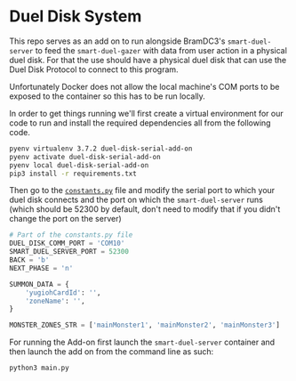 # Duel Disk System

This repo serves as an add on to run alongside BramDC3's `smart-duel-server` to feed the `smart-duel-gazer` with data from user action in a physical duel disk. For that the use should have a physical duel disk that can use the Duel Disk Protocol to connect to this program.

Unfortunately Docker does not allow the local machine's COM ports to be exposed to the container so this has to be run locally.

In order to get things running we'll first create a virtual environment for our code to run and install the required dependencies all from the following code.

```bash
pyenv virtualenv 3.7.2 duel-disk-serial-add-on
pyenv activate duel-disk-serial-add-on
pyenv local duel-disk-serial-add-on
pip3 install -r requirements.txt
```

Then go to the [`constants.py`](http://constants.py) file and modify the serial port to which your duel disk connects and the port on which the `smart-duel-server` runs (which should be 52300 by default, don't need to modify that if you didn't change the port on the server)

```python
# Part of the constants.py file
DUEL_DISK_COMM_PORT = 'COM10'
SMART_DUEL_SERVER_PORT = 52300
BACK = 'b'
NEXT_PHASE = 'n'

SUMMON_DATA = {
    'yugiohCardId': '',
    'zoneName': '',
}

MONSTER_ZONES_STR = ['mainMonster1', 'mainMonster2', 'mainMonster3']
```

For running the Add-on first launch the `smart-duel-server` container and then launch the add on from the command line as such:

```python
python3 main.py
```
